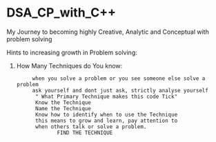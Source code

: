 # DSA_CP_with_C++
My Journey to becoming highly Creative, Analytic and Conceptual with problem solving

Hints to increasing growth in Problem solving:

1) How Many Techniques do You know:

            when you solve a problem or you see someone else solve a problem
            ask yourself and dont just ask, strictly analyse yourself 
             " What Primary Technique makes this code Tick"
             Know the Technique
             Name the Technique
             Know how to identify when to use the Technique
             this means to grow and learn, pay attention to 
             when others talk or solve a problem.
                    FIND THE TECHNIQUE
